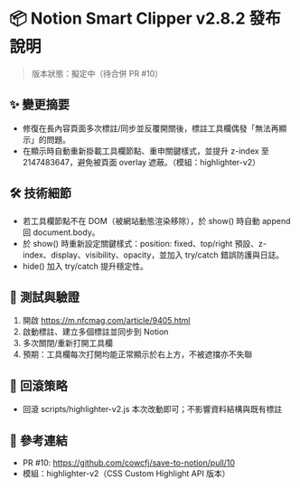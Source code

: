 # 📦 Notion Smart Clipper v2.8.2 發布說明

> 版本狀態：擬定中（待合併 PR #10）

## ✨ 變更摘要
- 修復在長內容頁面多次標註/同步並反覆開關後，標註工具欄偶發「無法再顯示」的問題。
- 在顯示時自動重新掛載工具欄節點、重申關鍵樣式，並提升 z-index 至 2147483647，避免被頁面 overlay 遮蔽。（模組：highlighter-v2）

## 🛠️ 技術細節
- 若工具欄節點不在 DOM（被網站動態渲染移除），於 show() 時自動 append 回 document.body。
- 於 show() 時重新設定關鍵樣式：position: fixed、top/right 預設、z-index、display、visibility、opacity，並加入 try/catch 錯誤防護與日誌。
- hide() 加入 try/catch 提升穩定性。

## 🔬 測試與驗證
1. 開啟 https://m.nfcmag.com/article/9405.html
2. 啟動標註、建立多個標註並同步到 Notion
3. 多次關閉/重新打開工具欄
4. 預期：工具欄每次打開均能正常顯示於右上方，不被遮擋亦不失聯

## 🔁 回滾策略
- 回滾 scripts/highlighter-v2.js 本次改動即可；不影響資料結構與既有標註

## 📎 參考連結
- PR #10: https://github.com/cowcfj/save-to-notion/pull/10
- 模組：highlighter-v2（CSS Custom Highlight API 版本）
